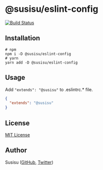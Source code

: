 # @susisu/eslint-config
[![Build Status](https://travis-ci.com/susisu/eslint-config.svg?branch=master)](https://travis-ci.com/susisu/eslint-config)

## Installation
``` shell
# npm
npm i -D @susisu/eslint-config
# yarn
yarn add -D @susisu/eslint-config
```

## Usage
Add `"extends": "@susisu"` to .eslintrc.* file.

``` json
{
  "extends": "@susisu"
}
```

## License
[MIT License](http://opensource.org/licenses/mit-license.php)

## Author
Susisu ([GitHub](https://github.com/susisu), [Twitter](https://twitter.com/susisu2413))
